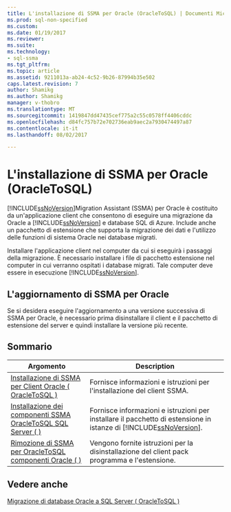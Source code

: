 ```yaml
---
title: L'installazione di SSMA per Oracle (OracleToSQL) | Documenti Microsoft
ms.prod: sql-non-specified
ms.custom: 
ms.date: 01/19/2017
ms.reviewer: 
ms.suite: 
ms.technology:
- sql-ssma
ms.tgt_pltfrm: 
ms.topic: article
ms.assetid: 9211013a-ab24-4c52-9b26-87994b35e502
caps.latest.revision: 7
author: Shamikg
ms.author: Shamikg
manager: v-thobro
ms.translationtype: MT
ms.sourcegitcommit: 1419847dd47435cef775a2c55c0578ff4406cddc
ms.openlocfilehash: d84fc757b72e702736eab9aec2a7930474497a87
ms.contentlocale: it-it
ms.lasthandoff: 08/02/2017

---
```

# <a name="installing-ssma--for-oracle-oracletosql"></a>L'installazione di SSMA per Oracle (OracleToSQL)
[!INCLUDE[ssNoVersion](../../includes/ssnoversion_md.md)]Migration Assistant (SSMA) per Oracle è costituito da un'applicazione client che consentono di eseguire una migrazione da Oracle a [!INCLUDE[ssNoVersion](../../includes/ssnoversion_md.md)] e database SQL di Azure. Include anche un pacchetto di estensione che supporta la migrazione dei dati e l'utilizzo delle funzioni di sistema Oracle nei database migrati.  
  
Installare l'applicazione client nel computer da cui si eseguirà i passaggi della migrazione. È necessario installare i file di pacchetto estensione nel computer in cui verranno ospitati i database migrati. Tale computer deve essere in esecuzione [!INCLUDE[ssNoVersion](../../includes/ssnoversion_md.md)].  
  
## <a name="upgrading-ssma-for-oracle"></a>L'aggiornamento di SSMA per Oracle  
Se si desidera eseguire l'aggiornamento a una versione successiva di SSMA per Oracle, è necessario prima disinstallare il client e il pacchetto di estensione del server e quindi installare la versione più recente.  
  
## <a name="contents"></a>Sommario  
  
|Argomento|Description|  
|---------|---------------|  
|[Installazione di SSMA per Client Oracle &#40; OracleToSQL &#41;](../../ssma/oracle/installing-ssma-for-oracle-client-oracletosql.md)|Fornisce informazioni e istruzioni per l'installazione del client SSMA.|  
|[Installazione dei componenti SSMA OracleToSQL SQL Server &#40; &#41;](../../ssma/oracle/installing-ssma-components-on-sql-server-oracletosql.md)|Fornisce informazioni e istruzioni per installare il pacchetto di estensione in istanze di [!INCLUDE[ssNoVersion](../../includes/ssnoversion_md.md)].|  
|[Rimozione di SSMA per OracleToSQL componenti Oracle &#40; &#41;](../../ssma/oracle/removing-ssma-for-oracle-components-oracletosql.md)|Vengono fornite istruzioni per la disinstallazione del client pack programma e l'estensione.|  
  
## <a name="see-also"></a>Vedere anche  
[Migrazione di database Oracle a SQL Server &#40; OracleToSQL &#41;](../../ssma/oracle/migrating-oracle-databases-to-sql-server-oracletosql.md)  
  

